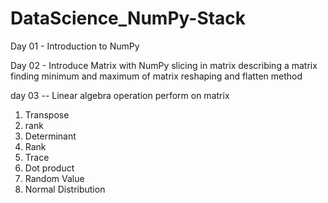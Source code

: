 # DataScience_NumPy-Stack
Day 01 - Introduction to NumPy


Day 02 - Introduce Matrix with NumPy 
slicing in matrix
describing a matrix
finding minimum and maximum of matrix 
reshaping and flatten method 




day 03 -- Linear algebra operation perform on matrix 
1. Transpose
2. rank 
3. Determinant
4. Rank
5. Trace
6. Dot product
7. Random Value
8. Normal Distribution






